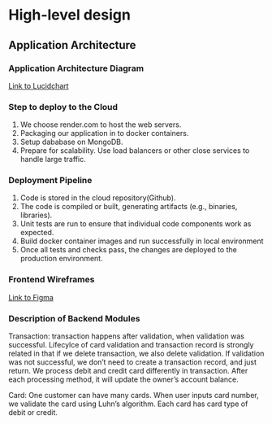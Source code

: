 # High-level design
## Application Architecture
### Application Architecture Diagram
[Link to Lucidchart](https://lucid.app/lucidspark/8d2d6e36-c118-40bd-a856-62f6cb26e4d2/edit?viewport_loc=-6369%2C-1157%2C1839%2C1572%2C0_0&invitationId=inv_7fe0188e-fcb1-4dcc-981c-2f0019bb9fdc)
### Step to deploy to the Cloud
  1. We choose render.com to host the web servers.
  2. Packaging our application in to docker containers.
  3. Setup dababase on MongoDB.
  4. Prepare for scalability. Use load balancers or other close services to handle large traffic.
### Deployment Pipeline
  1. Code is stored in the cloud repository(Github).
  2. The code is compiled or built, generating artifacts (e.g., binaries, libraries).
  3. Unit tests are run to ensure that individual code components work as expected.
  4. Build docker container images and run successfully in local environment
  5. Once all tests and checks pass, the changes are deployed to the production environment. 
### Frontend Wireframes
[Link to Figma](https://www.figma.com/file/x1LuRa2y4Wm83u2NRH9tiy/Untitled?type=design&node-id=0%3A1&mode=design&t=pX7MuVYy0nwR7qRI-1)
### Description of Backend Modules 

Transaction: transaction happens after validation, when validation was successful. Lifecylce of card validation and transaction record is strongly related in that if we delete transaction, we also delete validation. If validation was not successful, we don’t need to create a transaction record, and just return. We process debit and credit card differently in transaction. After each processing method, it will update the owner’s account balance.

Card: One customer can have many cards. When user inputs card number, we validate the card using Luhn’s algorithm. Each card has card type of debit or credit.